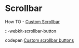 # Scrollbar

How TO - [Custom Scrollbar](https://www.w3schools.com/howto/howto_css_custom_scrollbar.asp)

::-webkit-scrollbar-button

codepen [Custom scrollbar buttons](https://codepen.io/solipsistacp/pen/CvGaA)